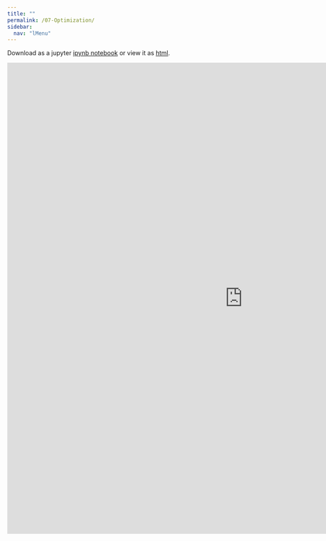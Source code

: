```yaml
---
title: ""
permalink: /07-Optimization/
sidebar:
  nav: "lMenu"
---
```


Download as a jupyter [ipynb notebook](https://datascience-intro.github.io/1MS041-2023/notebooks/07-Optimization.ipynb) or view it as [html](https://datascience-intro.github.io/1MS041-2023/notebooks/07-Optimization.html).

<iframe src="https://datascience-intro.github.io/1MS041-2023/notebooks/07-Optimization.html" width="1080" height="1080" frameborder="0"></iframe>

    